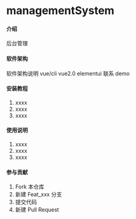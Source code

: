 # managementSystem

#### 介绍

后台管理

#### 软件架构

软件架构说明
vue/cli vue2.0 elementui
联系 demo

#### 安装教程

1.  xxxx
2.  xxxx
3.  xxxx

#### 使用说明

1.  xxxx
2.  xxxx
3.  xxxx

#### 参与贡献

1.  Fork 本仓库
2.  新建 Feat_xxx 分支
3.  提交代码
4.  新建 Pull Request
